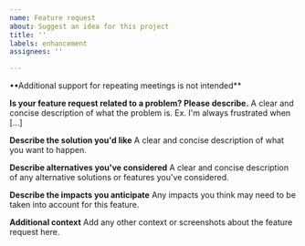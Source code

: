```yaml
---
name: Feature request
about: Suggest an idea for this project
title: ''
labels: enhancement
assignees: ''

---
```


••Additional support for repeating meetings is not intended**

**Is your feature request related to a problem? Please describe.**
A clear and concise description of what the problem is. Ex. I'm always frustrated when [...]

**Describe the solution you'd like**
A clear and concise description of what you want to happen.

**Describe alternatives you've considered**
A clear and concise description of any alternative solutions or features you've considered.

**Describe the impacts you anticipate**
Any impacts you think may need to be taken into account for this feature.

**Additional context**
Add any other context or screenshots about the feature request here.